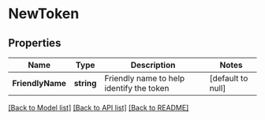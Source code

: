 # NewToken

## Properties
Name | Type | Description | Notes
------------ | ------------- | ------------- | -------------
**FriendlyName** | **string** | Friendly name to help identify the token | [default to null]

[[Back to Model list]](../README.md#documentation-for-models) [[Back to API list]](../README.md#documentation-for-api-endpoints) [[Back to README]](../README.md)


